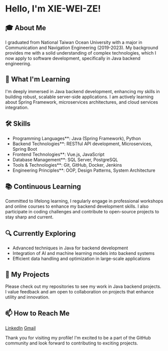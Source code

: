 # Hello, I'm XIE-WEI-ZE!

## 🎓 About Me
I graduated from National Taiwan Ocean University with a major in Communication and Navigation Engineering (2019-2023). My background provides me with a solid understanding of complex technologies, which I now apply to software development, specifically in Java backend engineering.

## 🌱 What I'm Learning
I'm deeply immersed in Java backend development, enhancing my skills in building robust, scalable server-side applications. 
I am actively learning about Spring Framework, microservices architectures, and cloud services integration.

## 🛠️ Skills
- Programming Languages**: Java (Spring Framework), Python
- Backend Technologies**: RESTful API development, Microservices, Spring Boot
- Frontend Technologies**: Vue.js, JavaScript
- Database Management**: SQL Server, PostgreSQL
- Tools & Technologies**: Git, GitHub, Docker, Jenkins
- Engineering Principles**: OOP, Design Patterns, System Architecture


## 📚 Continuous Learning
Committed to lifelong learning, I regularly engage in professional workshops and online courses to enhance my backend development skills.
I also participate in coding challenges and contribute to open-source projects to stay sharp and current.

## 🔍 Currently Exploring
- Advanced techniques in Java for backend development
- Integration of AI and machine learning models into backend systems
- Efficient data handling and optimization in large-scale applications

## 📂 My Projects
Please check out my repositories to see my work in Java backend projects. 
I value feedback and am open to collaboration on projects that enhance utility and innovation.

## 📫 How to Reach Me
[LinkedIn](www.linkedin.com/in/謝-維澤-0a92921ba)
[Gmail](xie8610@gmail.com)

Thank you for visiting my profile! I'm excited to be a part of the GitHub community and look forward to contributing to exciting projects.
